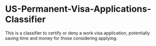 # US-Permanent-Visa-Applications-Classifier
This is a classifier to certify or deny a work visa application, potentially saving time and money for those considering applying.
